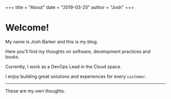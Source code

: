 +++
title = "About"
date = "2019-03-25"
author = "Josh"
+++

# Welcome!

<style>
.post {
  max-width: 500px;
  text-align: center;
}
</style>

My name is Josh Barker and this is my blog.

Here you'll find my thoughts on software, development practices and books.

Currently, I work as a DevOps Lead in the Cloud space.

I enjoy building great solutions and experiences for every `customer`.

<hr>

These are my own thoughts.

<div class="div-table">
  <div class="div-table-row">
    <div class="div-table-col">
      <a href='https://www.linkedin.com/in/joshua-barker'>
        <i class="fab fa-linkedin"></i>
      </a>
    </div>
    <div class="div-table-col">
      <a href='https://github.com/josh-barker'>
        <i class="fab fa-github"></i>
      </a>
    </div>
    <div class="div-table-col">
      <a href='https://twitter.com/Josh__Barker'>
        <i class="fab fa-twitter"></i>
      </a>
    </div>
  </div>
</div>
